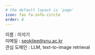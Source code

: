 ```yaml
---
# the default layout is 'page'
icon: fas fa-info-circle
order: 4
---
```


이름 : 이석기  
이메일 : seokilee@snu.ac.kr  
관심 도메인 : LLM, text-to-image retrieval  
